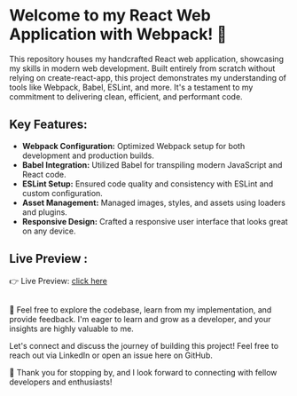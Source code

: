 # Welcome to my React Web Application with Webpack! 🚀

This repository houses my handcrafted React web application, showcasing my skills in modern web development. Built entirely from scratch without relying on create-react-app, this project demonstrates my understanding of tools like Webpack, Babel, ESLint, and more. It's a testament to my commitment to delivering clean, efficient, and performant code.

## Key Features:

- **Webpack Configuration:** Optimized Webpack setup for both development and production builds.
- **Babel Integration:** Utilized Babel for transpiling modern JavaScript and React code.
- **ESLint Setup:** Ensured code quality and consistency with ESLint and custom configuration.
- **Asset Management:** Managed images, styles, and assets using loaders and plugins.
- **Responsive Design:** Crafted a responsive user interface that looks great on any device.

## Live Preview :

👉 Live Preview: [click here](https://lnkd.in/dFKGN-zf)

## 

🔗 Feel free to explore the codebase, learn from my implementation, and provide feedback. I'm eager to learn and grow as a developer, and your insights are highly valuable to me.

Let's connect and discuss the journey of building this project! Feel free to reach out via LinkedIn or open an issue here on GitHub.

🙌 Thank you for stopping by, and I look forward to connecting with fellow developers and enthusiasts!

